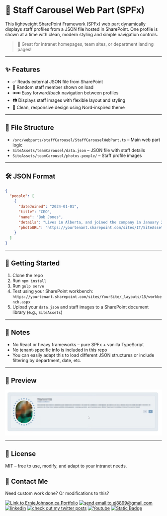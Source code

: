 # 👥 Staff Carousel Web Part (SPFx)

This lightweight SharePoint Framework (SPFx) web part dynamically displays staff profiles from a JSON file hosted in SharePoint. One profile is shown at a time with clean, modern styling and simple navigation controls.

> 📌 Great for intranet homepages, team sites, or department landing pages!

---

## ✨ Features

- ✅ Reads external JSON file from SharePoint
- 🎯 Random staff member shown on load
- ⏮️⏭️ Easy forward/back navigation between profiles
- 📷 Displays staff images with flexible layout and styling
- 🎨 Clean, responsive design using Nord-inspired theme

---

## 📂 File Structure

- `/src/webparts/staffCarousel/StaffCarouselWebPart.ts` – Main web part logic
- `SiteAssets/teamCarousel/data.json` – JSON file with staff details
- `SiteAssets/teamCarousel/photos-people/` – Staff profile images

---

## 🛠 JSON Format

```json
{
  "people": [
    {
      "dateJoined": "2024-01-01",
      "title": "CEO",
      "name": "Bob Jones",
      "details": "Lives in Alberta, and joined the company in January 2024.",
      "photoURL": "https://yourtenant.sharepoint.com/sites/IT/SiteAssets/teamCarousel/photos-people/jr.jpg"
    }
  ]
}
```

---

## 🚀 Getting Started

1. Clone the repo
2. Run `npm install`
3. Run `gulp serve`
4. Test using your SharePoint workbench:  
   `https://yourtenant.sharepoint.com/sites/YourSite/_layouts/15/workbench.aspx`
5. Upload your `data.json` and staff images to a SharePoint document library (e.g., `SiteAssets`)

---

## 🧼 Notes

- No React or heavy frameworks – pure SPFx + vanilla TypeScript
- No tenant-specific info is included in this repo
- You can easily adapt this to load different JSON structures or include filtering by department, date, etc.

---

## 📸 Preview

![Staff Carousel Preview](spfx-staff.png)

---

## 🔐 License

MIT – free to use, modify, and adapt to your intranet needs.

## 📧 Contact Me

Need custom work done?  Or modifications to this?

<a href="https://erniejohnson.ca"><img alt="Link to ErnieJohnson.ca Portfolio" src="https://img.shields.io/badge/PORTFOLIO-8A2BE2?style=for-the-badge&logo=google%20home&logoColor=white"></a>&nbsp;<a href="mailto:ej8899@gmail.com" target="_blank"><img src="https://img.shields.io/badge/Gmail-D14836?style=for-the-badge&logo=gmail&logoColor=white" alt="send email to ej8899@gmail.com" /></a>&nbsp;<a href="https://www.linkedin.com/in/ernie-johnson/" target="_blank"><img src="https://img.shields.io/badge/LinkedIn-0077B5?style=for-the-badge&logo=linkedin&logoColor=white" alt="linkedin" /></a>&nbsp;<a href="https://twitter.com/ejdevscom" target="_blank"><img src="https://img.shields.io/badge/Twitter-1DA1F2?style=for-the-badge&logo=twitter&logoColor=white" alt="check out my twitter posts"/></a>&nbsp;<a href="https://www.youtube.com/@erniejohnsonca?sub_confirmation=1"><img alt="Youtube" title="Youtube" src="https://img.shields.io/badge/Youtube-red?style=for-the-badge&logo=youtube&logoColor=white"/></a>&nbsp;<a href="https://docs.google.com/document/d/1XCs8Z_gpaNc00l_rLoan0M1W8Td2Sg_DGThWnMTqOpc/edit?usp=sharing"><img alt="Static Badge" src="https://img.shields.io/badge/RESUME-8A2BE2?style=for-the-badge"></a>

